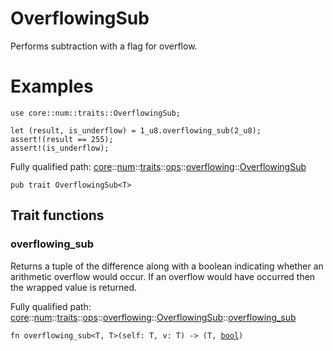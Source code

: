 # OverflowingSub

Performs subtraction with a flag for overflow.
# Examples

```cairo
use core::num::traits::OverflowingSub;

let (result, is_underflow) = 1_u8.overflowing_sub(2_u8);
assert!(result == 255);
assert!(is_underflow);
```

Fully qualified path: [core](./core.md)::[num](./core-num.md)::[traits](./core-num-traits.md)::[ops](./core-num-traits-ops.md)::[overflowing](./core-num-traits-ops-overflowing.md)::[OverflowingSub](./core-num-traits-ops-overflowing-OverflowingSub.md)

<pre><code class="language-cairo">pub trait OverflowingSub&lt;T&gt;</code></pre>

## Trait functions

### overflowing_sub

Returns a tuple of the difference along with a boolean indicating whether an arithmetic
overflow would occur.
If an overflow would have occurred then the wrapped value is returned.

Fully qualified path: [core](./core.md)::[num](./core-num.md)::[traits](./core-num-traits.md)::[ops](./core-num-traits-ops.md)::[overflowing](./core-num-traits-ops-overflowing.md)::[OverflowingSub](./core-num-traits-ops-overflowing-OverflowingSub.md)::[overflowing_sub](./core-num-traits-ops-overflowing-OverflowingSub.md#overflowing_sub)

<pre><code class="language-cairo">fn overflowing_sub&lt;T, T&gt;(self: T, v: T) -&gt; (T, <a href="core-bool.html">bool</a>)</code></pre>


